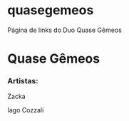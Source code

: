 # quasegemeos
Página de links do Duo Quase Gêmeos
<h1>Quase Gêmeos</h1>
<h3>Artistas:</h3>
<p>Zacka</p>
<p>Iago Cozzali</p>

